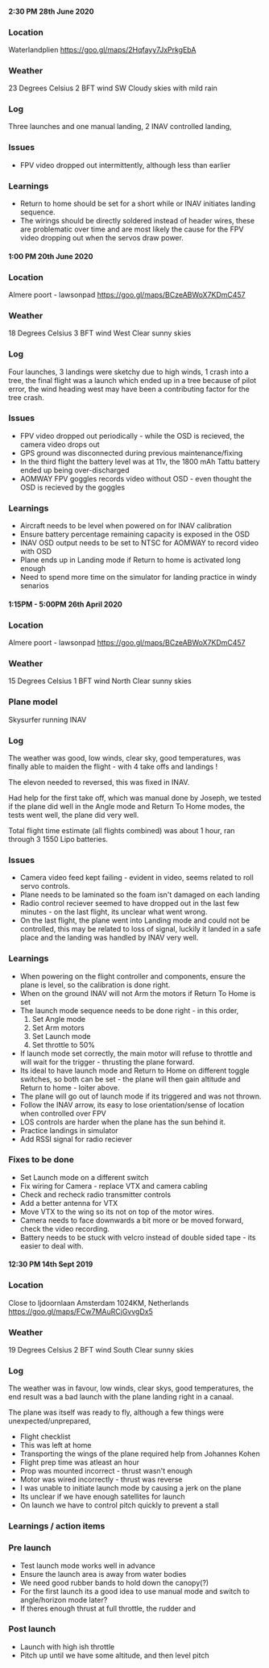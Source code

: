 ####

#### 2:30 PM 28th June 2020

### Location
Waterlandplien 
https://goo.gl/maps/2Hqfayy7JxPrkgEbA


### Weather
23 Degrees Celsius
2 BFT wind SW 
Cloudy skies with mild rain

### Log

Three launches and one manual landing, 2 INAV controlled landing,

### Issues

- FPV video dropped out intermittently, although less than earlier

### Learnings

- Return to home should be set for a short while or INAV initiates landing sequence.
- The wirings should be directly soldered instead of header wires,
  these are problematic over time and are most likely the cause for the FPV video
  dropping out when the servos draw power.

#### 1:00 PM 20th June 2020

### Location
Almere poort - lawsonpad
https://goo.gl/maps/BCzeABWoX7KDmC457

### Weather
18 Degrees Celsius
3 BFT wind West
Clear sunny skies

### Log

Four launches, 3 landings were sketchy due to high winds, 1 crash into a tree,
the final flight was a launch which ended up in a tree because of pilot error,
the wind heading west may have been a contributing factor for the tree crash.

### Issues

- FPV video dropped out periodically - while the OSD is recieved, the camera video drops out
- GPS ground was disconnected during previous maintenance/fixing
- In the third flight the battery level was at 11v, the 1800 mAh Tattu battery ended up being over-discharged
- AOMWAY FPV goggles records video without OSD - even thought the OSD is recieved by the goggles

### Learnings

- Aircraft needs to be level when powered on for INAV calibration
- Ensure battery percentage remaining capacity is exposed in the OSD
- INAV OSD output needs to be set to NTSC for AOMWAY to record video with OSD
- Plane ends up in Landing mode if Return to home is activated long enough
- Need to spend more time on the simulator for landing practice in windy senarios

#### 1:15PM - 5:00PM 26th April 2020

### Location
Almere poort - lawsonpad
https://goo.gl/maps/BCzeABWoX7KDmC457

### Weather
15 Degrees Celsius
1 BFT wind North
Clear sunny skies

### Plane model

Skysurfer running INAV

### Log

The weather was good, low winds, clear sky, good temperatures,
was finally able to maiden the flight - with 4 take offs and landings !

The elevon needed to reversed, this was fixed in INAV.

Had help for the first take off, which was manual done by Joseph,
we tested if the plane did well in the Angle mode and Return To Home modes,
the tests went well, the plane did very well.

Total flight time estimate (all flights combined) was about 1 hour,
ran through 3 1550 Lipo batteries.

### Issues
- Camera video feed kept failing - evident in video, seems related to roll servo controls.
- Plane needs to be laminated so the foam isn't damaged on each landing
- Radio control reciever seemed to have dropped out in the last few minutes - on the last flight, its unclear what went wrong.
- On the last flight, the plane went into Landing mode and could not be controlled, this may be related to loss of signal,
  luckily it landed in a safe place and the landing was handled by INAV very well.

### Learnings

- When powering on the flight controller and components, ensure the plane is level,
  so the calibration is done right.
- When on the ground INAV will not Arm the motors if Return To Home is set
- The launch mode sequence needs to be done right - in this order,
   1. Set Angle mode
   2. Set Arm motors
   3. Set Launch mode
   4. Set throttle to 50%
- If launch mode set correctly, the main motor will refuse to throttle and will
  wait for the trigger - thrusting the plane forward.
- Its ideal to have launch mode and Return to Home on different toggle switches,
  so both can be set - the plane will then gain altitude and Return to home - loiter above.
- The plane will go out of launch mode if its triggered and was not thrown.
- Follow the INAV arrow, its easy to lose orientation/sense of location when controlled over FPV
- LOS controls are harder when the plane has the sun behind it.
- Practice landings in simulator
- Add RSSI signal for radio reciever

### Fixes to be done

- Set Launch mode on a different switch
- Fix wiring for Camera - replace VTX and camera cabling
- Check and recheck radio transmitter controls
- Add a better antenna for VTX
- Move VTX to the wing so its not on top of the motor wires.
- Camera needs to face downwards a bit more or be moved forward, check the video recording.
- Battery needs to be stuck with velcro instead of double sided tape - its easier to deal with.

#### 12:30 PM 14th Sept 2019

### Location
Close to Ijdoornlaan Amsterdam 1024KM, Netherlands
https://goo.gl/maps/FCw7MAuRCjGvvgDx5

### Weather
19 Degrees Celsius
2 BFT wind South
Clear sunny skies

### Log

The weather was in favour, low winds, clear skys, good temperatures,
the end result was a bad launch with the plane landing right in a canaal.

The plane was itself was ready to fly, although a few things were unexpected/unprepared,

- Flight checklist
 - This was left at home
- Transporting the wings of the plane required help from Johannes Kohen
- Flight prep time was atleast an hour
- Prop was mounted incorrect - thrust wasn't enough
- Motor was wired incorrectly - thrust was reverse
- I was unable to initiate launch mode by causing a jerk on the plane
- Its unclear if we have enough satellites for launch
- On launch we have to control pitch quickly to prevent a stall

### Learnings / action items

### Pre launch
- Test launch mode works well in advance
- Ensure the launch area is away from water bodies
- We need good rubber bands to hold down the canopy(?)
- For the first launch its a good idea to use manual mode and switch to angle/horizon mode later?
- If theres enough thrust at full throttle, the rudder and 

### Post launch
- Launch with high ish throttle
- Pitch up until we have some altitude, and then level pitch
